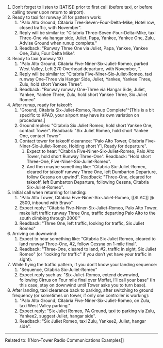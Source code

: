 1. Don’t forget to listen to [[ATIS]] prior to first call (before taxi, or before calling tower upon return to airport).
2. Ready to taxi for runway 31 for pattern work:
	1. "Palo Alto Ground, Citabria Tree-Seven-Four-Delta-Mike, Hotel row, closed traffic, with November".
	2. Reply will be similar to: "Citabria Three-Seven-Four-Delta-Mike, taxi Three-One via hangar side, Juliet, Papa, Yankee, Yankee One, Zulu, Advise Ground when runup complete."
	3. Readback: "Runway Three One via Juliet, Papa, Yankee, Yankee One, Zulu, Four Delta Mike".
3. Ready to taxi (runway 13)
	1. "Palo Alto Ground, Citabria Five-Niner-Six-Juliet-Romeo, parked West Valley, Left 270 Overhead departure, with November, ".
	2. Reply will be similar to: "Citabria Five-Niner-Six-Juliet-Romeo, taxi runway One-Three via Hangar Side, Juliet, Yankee, Yankee Three, Zulu, hold short Yankee Three".
	3. Readback: "Runway runway One-Three via Hangar Side, Juliet, Yankee, Yankee Three, Zulu, hold short Yankee Three, Six Juliet Romeo"
4. After runup, ready for takeoff:
	1. "Ground, Citabria Six-Juliet-Romeo, Runup Complete"^[This is a bit specific to KPAO, your airport may have its own variation on procedures.]
	2. Ground replies: "Citabria Six Juliet Romeo, hold short Yankee One, contact Tower". Readback: "Six Juliet Romeo, hold short Yankee One, contact Tower"
	4. Contact tower for takeoff clearance: "Palo Alto Tower, Citabria Five-Niner-Six-Juliet-Romeo, Holding short Y1, Ready for departure". 
		1. Expect to hear: "Citabria Five-Niner-Six-Juliet-Romeo, Palo Alto Tower, hold short Runway Three-One". Readback: "Hold short Three-One, Five-Niner-Six-Juliet-Romeo". 
		2. And then maybe something like: "Citabria Six-Juliet-Romeo, cleared for takeoff runway Three One, left Dumbarton Departure, follow Cessna on upwind". Readback: "Three-One, cleared for takeoff, left Dumbarton Departure, following Cessna, Citabria Six-Juliet-Romeo".
5. Initial call when returning for landing:
	1. "Palo Alto Tower, Citabria Five-Niner-Six-Juliet-Romeo, [[SLAC]] @ 2500, inbound with Bravo"
	2. Expect reply: "Citabria Five-Niner-Six-Juliet-Romeo, Palo Alto Tower, make left traffic runway Three One, traffic departing Palo Alto to the south climbing through 2000’"
	3. Readback: "Three One, left traffic, looking for traffic, Six Juliet Romeo"
6. Arriving on downwind:
	1. Expect to hear something like: "Citabria Six Juliet Romeo, cleared to land runway Three-One, #2, follow Cessna on 1-mile final".
	2. Readback: "Three-One, cleared to land, #2, traffic in sight, Six Juliet Romeo" (or "looking for traffic" if you don’t yet have your traffic in sight).
7. While flying the traffic pattern, if you don’t know your landing sequence:
	1. "Sequence, Citabria Six-Juliet-Romeo"
	2. Expect reply such as: "Six-Juliet-Romeo, extend downwind, following Cirrus on Four mile final over Moffat, I’ll call your base" (In this case, stay on downwind until Tower asks you to turn base).
8. After landing, taxi clearance back to parking, after switching to ground frequency (or sometimes on tower, if only one controller is working):
	1. "Palo Alto Ground, Citabria Five-Niner-Six-Juliet-Romeo, on Zulu, taxi West Valley parking."
	2. Expect reply: "Six Juliet Romeo, PA Ground, taxi to parking via Zulu, Yankee2, suggest Juliet, hangar side".
	3. Readback: "Six Juliet Romeo, taxi Zulu, Yankee2, Juliet, hangar side".

---

Related to: [[Non-Tower Radio Communications Examples]]